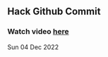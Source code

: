 
 ## Hack Github Commit 
 ### Watch video <a href="https://www.youtube.com">here</a> 
 Sun 04 Dec 2022 
